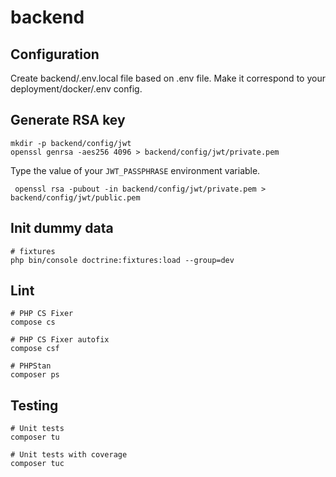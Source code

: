 # backend

## Configuration

Create backend/.env.local file based on .env file.
Make it correspond to your deployment/docker/.env config.

## Generate RSA key

```
mkdir -p backend/config/jwt
openssl genrsa -aes256 4096 > backend/config/jwt/private.pem
```
Type the value of your `JWT_PASSPHRASE` environment variable.
```
 openssl rsa -pubout -in backend/config/jwt/private.pem > backend/config/jwt/public.pem
```

## Init dummy data

```
# fixtures 
php bin/console doctrine:fixtures:load --group=dev
```

## Lint

```
# PHP CS Fixer
compose cs

# PHP CS Fixer autofix
compose csf

# PHPStan
composer ps
```

## Testing

```
# Unit tests
composer tu

# Unit tests with coverage
composer tuc
```
